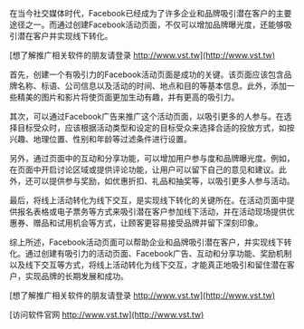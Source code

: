 在当今社交媒体时代，Facebook已经成为了许多企业和品牌吸引潜在客户的主要途径之一。而通过创建Facebook活动页面，不仅可以增加品牌曝光度，还能够吸引潜在客户并实现线下转化。

[想了解推广相关软件的朋友请登录 http://www.vst.tw](http://www.vst.tw)

首先，创建一个有吸引力的Facebook活动页面是成功的关键。该页面应该包含品牌名称、标语、公司信息以及活动的时间、地点和目的等基本信息。此外，添加一些精美的图片和影片将使页面更加生动有趣，并有更高的吸引力。

其次，可以通过Facebook广告来推广这个活动页面，以吸引更多的人参与。在选择目标受众时，应该根据活动类型和设定的目标受众来选择合适的投放方式，如按兴趣、地理位置、性别和年龄等过滤条件进行设置。

另外，通过页面中的互动和分享功能，可以增加用户参与度和品牌曝光度。例如，在页面中开启讨论区域或提供评论功能，让用户可以留下自己的意见和建议。此外，还可以提供参与奖励，如优惠折扣、礼品和抽奖等，以吸引更多人参与活动。

最后，将线上活动转化为线下交互，是实现线下转化的关键所在。在活动页面中提供报名表格或电子票务等方式来吸引潜在客户参加线下活动，并在活动现场提供优惠券、赠品和试用机会等方式，让顾客更容易接受品牌并留下深刻印象。

综上所述，Facebook活动页面可以帮助企业和品牌吸引潜在客户，并实现线下转化。通过创建有吸引力的活动页面、Facebook广告、互动和分享功能、奖励机制以及线下交互等方式，将线上活动转化为线下交互，才能真正地吸引和留住潜在客户，实现品牌的长期发展和成功。

[想了解推广相关软件的朋友请登录 http://www.vst.tw](http://www.vst.tw)


[访问软件官网 http://www.vst.tw](http://www.vst.tw)
